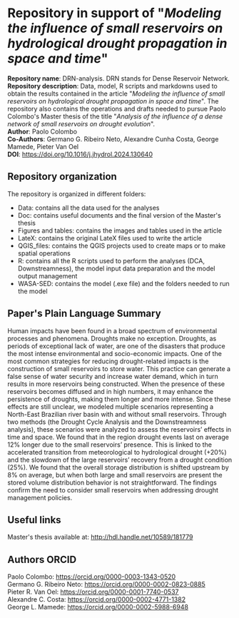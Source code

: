 # Repository in support of "*Modeling the influence of small reservoirs on hydrological drought propagation in space and time*"

**Repository name**: DRN-analysis. DRN stands for Dense Reservoir Network.\
**Repository description**: Data, model, R scripts and markdowns used to obtain the results contained in the article "*Modeling the influence of small reservoirs on hydrological drought propagation in space and time*". The repository also contains the operations and drafts needed to pursue Paolo Colombo's Master thesis of the title "*Analysis of the influence of a dense network of small reservoirs on drought evolution*".\
**Author**: Paolo Colombo\
**Co-Authors**: Germano G. Ribeiro Neto, Alexandre Cunha Costa, George Mamede, Pieter Van Oel\
**DOI**: https://doi.org/10.1016/j.jhydrol.2024.130640

## Repository organization
The repository is organized in different folders:
- Data: contains all the data used for the analyses
- Doc: contains useful documents and the final version of the Master's thesis
- Figures and tables: contains the images and tables used in the article
- LateX: contains the original LateX files used to write the article
- QGIS_files: contains the QGIS projects used to create maps or to make spatial operations
- R: contains all the R scripts used to perform the analyses (DCA, Downstreamness), the model input data preparation and the model output management
- WASA-SED: contains the model (.exe file) and the folders needed to run the model

## Paper's Plain Language Summary
Human impacts have been found in a broad spectrum of environmental processes and phenomena. Droughts make no exception. Droughts, as periods of exceptional lack of water, are one of the disasters that produce the most intense environmental and socio-economic impacts. One of the most common strategies for reducing drought-related impacts is the construction of small reservoirs to store water. This practice can generate a false sense of water security and increase water demand, which in turn results in more reservoirs being constructed. When the presence of these reservoirs becomes diffused and in high numbers, it may enhance the persistence of droughts, making them longer and more intense. Since these effects are still unclear, we modeled multiple scenarios representing a North-East Brazilian river basin with and without small reservoirs. Through two methods (the Drought Cycle Analysis and the Downstreamness analysis), these scenarios were analyzed to assess the reservoirs’ effects in time and space. We found that in the region drought events last on average 12% longer due to the small reservoirs’ presence. This is linked to the accelerated transition from meteorological to hydrological drought (+20%) and the slowdown of the large reservoirs’ recovery from a drought condition (25%). We found that the overall storage distribution is shifted upstream by 8% on average, but when both large and small reservoirs are present the stored volume distribution behavior is not straightforward. The findings confirm the need to consider small reservoirs when addressing drought management policies.

## Useful links
Master's thesis available at: http://hdl.handle.net/10589/181779

## Authors ORCID
Paolo Colombo: https://orcid.org/0000-0003-1343-0520 \
Germano G. Ribeiro Neto: https://orcid.org/0000-0002-0823-0885 \
Pieter R. Van Oel: https://orcid.org/0000-0001-7740-0537 \
Alexandre C. Costa: https://orcid.org/0000-0002-4771-1382 \
George L. Mamede: https://orcid.org/0000-0002-5988-6948
